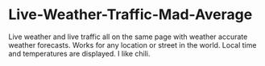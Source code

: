 Live-Weather-Traffic-Mad-Average
================================

Live weather and live traffic all on the same page with weather accurate weather forecasts. Works for any location or street in the world. Local time and temperatures are displayed. I like chili.
